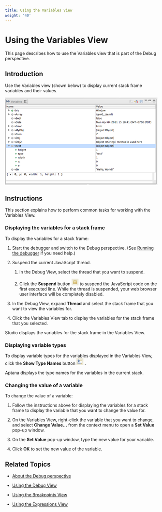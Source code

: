 ```yaml
---
title: Using the Variables View
weight: '40'
---
```


# Using the Variables View

This page describes how to use the Variables view that is part of the Debug perspective.

## Introduction

Use the Variables view (shown below) to display current stack frame variables and their values.

![VariablesView](./VariablesView.png)

## Instructions

This section explains how to perform common tasks for working with the Variables View.

### Displaying the variables for a stack frame

To display the variables for a stack frame:

1. Start the debugger and switch to the Debug perspective. (See [Running the debugger](/guide/Axway_Appcelerator_Studio/Axway_Appcelerator_Studio_Guide/Web_Development/JavaScript_Development/Debugging_JavaScript/Running_the_debugger/) if you need help.)

2. Suspend the current JavaScript thread.

    1. In the Debug View, select the thread that you want to suspend.

    2. Click the **Suspend** button ![IconSuspend](./IconSuspend.png) to suspend the JavaScript code on the first executed line. While the thread is suspended, your web browser user interface will be completely disabled.

3. In the Debug View, expand **Thread** and select the stack frame that you want to view the variables for.

4. Click the Variables View tab to display the variables for the stack frame that you selected.

Studio displays the variables for the stack frame in the Variables View.

### Displaying variable types

To display variable types for the variables displayed in the Variables View, click the **Show Type Names** button ![IconShowTypeNames](./IconShowTypeNames.png) .

Aptana displays the type names for the variables in the current stack.

### Changing the value of a variable

To change the value of a variable:

1. Follow the instructions above for displaying the variables for a stack frame to display the variable that you want to change the value for.

2. On the Variables View, right-click the variable that you want to change, and select **Change Value...** from the context menu to open a **Set Value** pop-up window.

3. On the **Set Value** pop-up window, type the new value for your variable.

4. Click **OK** to set the new value of the variable.

## Related Topics

* [About the Debug perspective](/guide/Axway_Appcelerator_Studio/Axway_Appcelerator_Studio_Guide/Web_Development/JavaScript_Development/Debugging_JavaScript/About_the_Debug_perspective/)

* [Using the Debug View](/guide/Axway_Appcelerator_Studio/Axway_Appcelerator_Studio_Guide/Web_Development/JavaScript_Development/Debugging_JavaScript/About_the_Debug_perspective/Using_the_Debug_View/)

* [Using the Breakpoints View](/guide/Axway_Appcelerator_Studio/Axway_Appcelerator_Studio_Guide/Web_Development/JavaScript_Development/Debugging_JavaScript/About_the_Debug_perspective/Using_the_Breakpoints_View/)

* [Using the Expressions View](/guide/Axway_Appcelerator_Studio/Axway_Appcelerator_Studio_Guide/Web_Development/JavaScript_Development/Debugging_JavaScript/About_the_Debug_perspective/Using_the_Expressions_View/)
